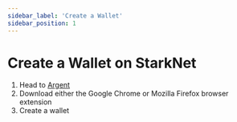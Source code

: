 ```yaml
---
sidebar_label: 'Create a Wallet'
sidebar_position: 1
---
```


# Create a Wallet on StarkNet

1. Head to [Argent](https://www.argent.xyz/argent-x/)
2. Download either the Google Chrome or Mozilla Firefox browser extension
3. Create a wallet
